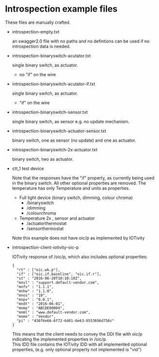 # Introspection example files

These files are manually crafted.

- introspection-empty.txt

  an swagger2.0 file with no paths and no defintions
  can be used if no introspection data is needed.
  
- introspection-binaryswitch-acutator.txt

  single binary switch, as actuator.
  - no "if" on the wire

- introspection-binaryswitch-acutator-if.txt

  single binary switch, as actuator.
  - "if" on the wire

- introspection-binaryswitch-sensor.txt

  single binary switch, as sensor e.g. no update mechanism.
  
 
- introspection-binaryswitch-actuator-sensor.txt

  binary switch, one as sensor (no update) and one as actuator.
  
- introspection-binaryswitch-2x-actuator.txt

  binary switch, two as actuator.
  
  
- ctt_1 test device

  Note that the responses have the "if" property, as currently being used in the binary switch.
  All other optional properties are removed.
  The temperature has only Temperature and units as properties.

    - Full light device (binary switch, dimming, colour chroma)
        - /binaryswitch
        - /dimming
        - /colourchroma
    - Temperature 2x , sensor and actuator
        - /actuatorthermostat
        - /sensorthermostat
        
   Note this example does not have oic/p as implemented by IOTivity

- introspection-client-iotivity-oic-p

    IOTivity response of /oic/p, which also includes optional properties:

    ```
    {
      "rt" : ["oic.wk.p"],
      "if" : ["oic.if.baseline", "oic.if.r"],
      "st" : "2016-06-20T10:10:10Z",
      "mnsl" : "support.default-vendor.com",
      "mnfv" : "1.1.1",
      "mnhw" : "1.1.0",
      "mnos" : "10",
      "mnpv" : "0.0.1",
      "mndt" : "2016-06-01",
      "mnmo" : "ABCDE00004",
      "mnml" : "www.default-vendor.com",
      "mnmn" : "Vendor",
      "pi" : "436f6e66-6f72-6d61-6e63-6553696d756c"
    }
    ```   
    This means that the client needs to convey the DDI file with oic/p indicating the implemented properties in /oic/p.  
    This IDD file contains the IOTivity IDD with all implemented optional properties, (e.g. only optional property not implemented is "vid")
        
